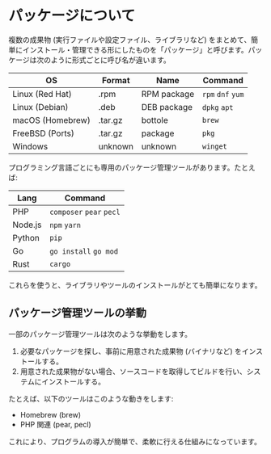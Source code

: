 # パッケージについて

複数の成果物 (実行ファイルや設定ファイル、ライブラリなど) をまとめて、簡単にインストール・管理できる形にしたものを「パッケージ」と呼びます。パッケージは次のように形式ごとに呼び名が違います。

| OS               | Format  | Name        | Command           |
| ---------------- | ------- | ----------- | ----------------- |
| Linux (Red Hat)  | .rpm    | RPM package | `rpm` `dnf` `yum` |
| Linux (Debian)   | .deb    | DEB package | `dpkg` `apt`      |
| macOS (Homebrew) | .tar.gz | bottole     | `brew`            |
| FreeBSD (Ports)  | .tar.gz | package     | `pkg`             |
| Windows          | unknown | unknown     | `winget`          |

プログラミング言語ごとにも専用のパッケージ管理ツールがあります。たとえば:

| Lang    | Command                  |
| ------- | ------------------------ |
| PHP     | `composer` `pear` `pecl` |
| Node.js | `npm` `yarn`             |
| Python  | `pip`                    |
| Go      | `go install` `go mod`    |
| Rust    | `cargo`                  |

これらを使うと、ライブラリやツールのインストールがとても簡単になります。

## パッケージ管理ツールの挙動

一部のパッケージ管理ツールは次のような挙動をします。

1. 必要なパッケージを探し、事前に用意された成果物 (バイナリなど) をインストールする。
2. 用意された成果物がない場合、ソースコードを取得してビルドを行い、システムにインストールする。

たとえば、以下のツールはこのような動きをします:

- Homebrew (brew)
- PHP 関連 (pear, pecl)

これにより、プログラムの導入が簡単で、柔軟に行える仕組みになっています。
